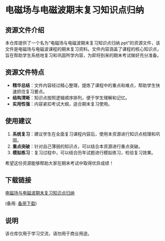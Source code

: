 # 电磁场与电磁波期末复习知识点归纳

## 资源文件介绍

本仓库提供了一个名为“电磁场与电磁波期末复习知识点归纳.ppt”的资源文件，该文件是电磁场与电磁波课程的期末复习资料。文件内容涵盖了课程的核心知识点，旨在帮助学生系统地复习和巩固所学内容，为即将到来的期末考试做好充分准备。

## 资源文件特点

- **精华总结**：文件内容经过精心整理，提炼了课程中的重点和难点，帮助学生快速抓住复习要点。
- **结构清晰**：知识点按照逻辑顺序排列，便于学生理解和记忆。
- **实用性强**：内容紧扣考试大纲，适合期末复习使用。

## 使用建议

1. **系统复习**：建议学生在全面复习课程内容后，使用本资源进行知识点梳理和巩固。
2. **重点突破**：针对自己薄弱的知识点，可以结合本资源进行重点突破。
3. **模拟练习**：复习过程中，可以结合历年试题进行模拟练习，检验复习效果。

希望这份资源能够帮助大家在期末考试中取得优异成绩！

## 下载链接
[电磁场与电磁波期末复习知识点归纳](https://pan.quark.cn/s/5fff242544bc) 

(备用: [备用下载](https://pan.baidu.com/s/1es6vN8pTpYUFYE7MV0CjDA?pwd=1234))

## 说明

该仓库仅用于学习交流，请勿用于商业用途。
